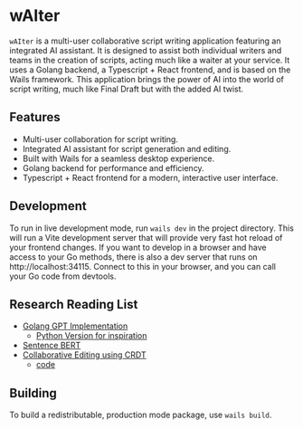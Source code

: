 # wAIter

`wAIter` is a multi-user collaborative script writing application featuring an integrated AI assistant. It is designed to assist both individual writers and teams in the creation of scripts, acting much like a waiter at your service. It uses a Golang backend, a Typescript + React frontend, and is based on the Wails framework. This application brings the power of AI into the world of script writing, much like Final Draft but with the added AI twist.

## Features

 * Multi-user collaboration for script writing.
 * Integrated AI assistant for script generation and editing.
 * Built with Wails for a seamless desktop experience.
 * Golang backend for performance and efficiency.
 * Typescript + React frontend for a modern, interactive user interface.

## Development

To run in live development mode, run `wails dev` in the project directory. This will run a Vite development
server that will provide very fast hot reload of your frontend changes. If you want to develop in a browser
and have access to your Go methods, there is also a dev server that runs on http://localhost:34115. Connect
to this in your browser, and you can call your Go code from devtools.

## Research Reading List 

* [Golang GPT Implementation](https://github.com/go-aie/gptbot)
  * [Python Version for inspiration](https://github.com/jerryjliu/llama_index)
* [Sentence BERT](https://towardsdatascience.com/an-intuitive-explanation-of-sentence-bert-1984d144a868)
* [Collaborative Editing using CRDT](https://pierrehedkvist.com/posts/collaborative-editing-using-crdts)
  * [code](https://github.com/phedkvist/crdt-woot)

## Building

To build a redistributable, production mode package, use `wails build`.
